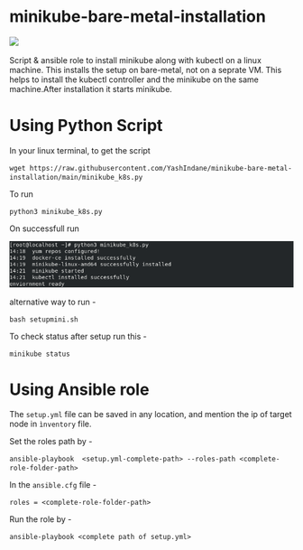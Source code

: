 # minikube-bare-metal-installation

![](https://img.shields.io/badge/python-3.8-lightgrey)

Script & ansible role to install minikube along with kubectl on a linux machine. This installs the setup on bare-metal, not on a seprate VM.
This helps to install the kubectl controller and the minikube on the same machine.After installation it starts minikube.

# Using Python Script

In your linux terminal, to get the script
```
wget https://raw.githubusercontent.com/YashIndane/minikube-bare-metal-installation/main/minikube_k8s.py
```

To run

```
python3 minikube_k8s.py
```

On successfull run

![](images/v1.png)

alternative way to run -

```
bash setupmini.sh
```

To check status after setup run this -
```
minikube status
```

# Using Ansible role

The `setup.yml` file can be saved in any location, and mention the ip of target node in `ìnventory` file.

Set the roles path by -

```
ansible-playbook  <setup.yml-complete-path> --roles-path <complete-role-folder-path>
```

In the `ansible.cfg` file -

```
roles = <complete-role-folder-path>
```

Run the role by -

```
ansible-playbook <complete path of setup.yml>
```








